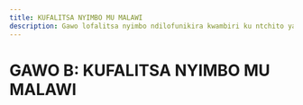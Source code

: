 ```yaml
---
title: KUFALITSA NYIMBO MU MALAWI
description: Gawo lofalitsa nyimbo ndilofunikira kwambiri ku ntchito ya oyimba muno mu Malawi.
---
```

# GAWO B: KUFALITSA NYIMBO MU MALAWI
